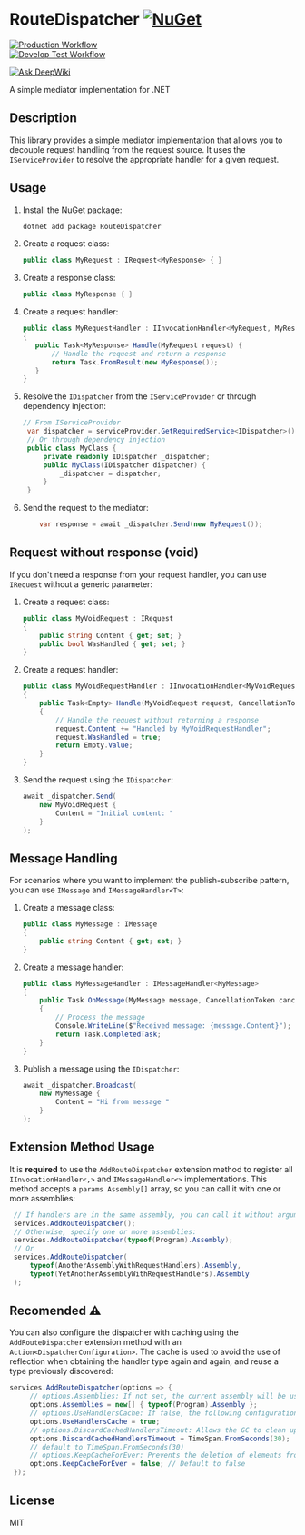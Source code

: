 

# RouteDispatcher [![NuGet](https://img.shields.io/nuget/v/RouteDispatcher.svg)](https://www.nuget.org/packages/RouteDispatcher/)
[![Production Workflow](https://github.com/pablomederos/RouteDispatcher/actions/workflows/main.yaml/badge.svg)](https://github.com/pablomederos/RouteDispatcher/actions/workflows/main.yaml)    
[![Develop Test Workflow](https://github.com/pablomederos/RouteDispatcher/actions/workflows/develop.yaml/badge.svg)](https://github.com/pablomederos/RouteDispatcher/actions/workflows/develop.yaml)

[![Ask DeepWiki](https://deepwiki.com/badge.svg)](https://deepwiki.com/pablomederos/RouteDispatcher)

A simple mediator implementation for .NET

## Description

This library provides a simple mediator implementation that allows you to decouple request handling from the request source. It uses the `IServiceProvider` to resolve the appropriate handler for a given request.

## Usage

1. Install the NuGet package:

    ```bash    
    dotnet add package RouteDispatcher
    ``` 

2. Create a request class:

    ```csharp    
    public class MyRequest : IRequest<MyResponse> { }    
    ```  
3. Create a response class:

    ```csharp    
    public class MyResponse { }    
	``` 

4. Create a request handler:

   ```csharp  
   public class MyRequestHandler : IInvocationHandler<MyRequest, MyResponse>   
   {   
      public Task<MyResponse> Handle(MyRequest request) {   
          // Handle the request and return a response   
          return Task.FromResult(new MyResponse());   
      }   
   }  
   ```

5. Resolve the `IDispatcher` from the `IServiceProvider` or through dependency injection:

    ```csharp    
    // From IServiceProvider    
     var dispatcher = serviceProvider.GetRequiredService<IDispatcher>();    
     // Or through dependency injection 
     public class MyClass { 
	     private readonly IDispatcher _dispatcher;    
	     public MyClass(IDispatcher dispatcher) { 
		     _dispatcher = dispatcher; 
	     } 
     }   
	``` 

6. Send the request to the mediator:

    ```csharp    
	    var response = await _dispatcher.Send(new MyRequest());    
	``` 

## Request without response (void)

If you don't need a response from your request handler, you can use `IRequest` without a generic parameter:

1. Create a request class:

   ```csharp    
   public class MyVoidRequest : IRequest     
   { 
       public string Content { get; set; } 
       public bool WasHandled { get; set; } 
   } 
   ```  
2. Create a request handler:

   ```csharp
   public class MyVoidRequestHandler : IInvocationHandler<MyVoidRequest, Empty> 
   { 
       public Task<Empty> Handle(MyVoidRequest request, CancellationToken cancellationToken) 
       { 
           // Handle the request without returning a response
           request.Content += "Handled by MyVoidRequestHandler";
           request.WasHandled = true; 
           return Empty.Value; 
       } 
   }  
   ``` 

3. Send the request using the `IDispatcher`:

    ```csharp    
    await _dispatcher.Send(
	    new MyVoidRequest { 
		    Content = "Initial content: " 
	    }
    );
	```    

## Message Handling

For scenarios where you want to implement the publish-subscribe pattern, you can use `IMessage` and `IMessageHandler<T>`:

1. Create a message class:

   ```csharp    
   public class MyMessage : IMessage    
   { 
       public string Content { get; set; } 
   } 
   ```    
2. Create a message handler:

   ```csharp    
   public class MyMessageHandler : IMessageHandler<MyMessage>    
   { 
       public Task OnMessage(MyMessage message, CancellationToken cancellationToken) 
       { 
           // Process the message 
           Console.WriteLine($"Received message: {message.Content}"); 
           return Task.CompletedTask; 
       } 
   }   
   ``` 

3. Publish a message using the `IDispatcher`:

    ```csharp    
    await _dispatcher.Broadcast(
	    new MyMessage { 
		    Content = "Hi from message " 
	    }
    );
	```   

## Extension Method Usage

It is **required** to use the `AddRouteDispatcher` extension method to register all `IInvocationHandler<,>` and `IMessageHandler<>` implementations. This method accepts a `params Assembly[]` array, so you can call it with one or more assemblies:

```csharp
 // If handlers are in the same assembly, you can call it without arguments: 
 services.AddRouteDispatcher();    
 // Otherwise, specify one or more assemblies:
 services.AddRouteDispatcher(typeof(Program).Assembly); 
 // Or
 services.AddRouteDispatcher(
     typeof(AnotherAssemblyWithRequestHandlers).Assembly,
     typeof(YetAnotherAssemblyWithRequestHandlers).Assembly
 ); 
```
## Recomended ⚠️
You can also configure the dispatcher with caching using the `AddRouteDispatcher` extension method with an `Action<DispatcherConfiguration>`. The cache is used to avoid the use of reflection when obtaining the handler type again and again, and reuse a type previously discovered:

```csharp
services.AddRouteDispatcher(options => {    
     // options.Assemblies: If not set, the current assembly will be used. 
     options.Assemblies = new[] { typeof(Program).Assembly }; 
     // options.UseHandlersCache: If false, the following configurations are not needed. 
     options.UseHandlersCache = true; 
     // options.DiscardCachedHandlersTimeout: Allows the GC to clean up memory from handlers that are not used for a long time.
     options.DiscardCachedHandlersTimeout = TimeSpan.FromSeconds(30);
     // default to TimeSpan.FromSeconds(30) 
     // options.KeepCacheForEver: Prevents the deletion of elements from the cache. 
     options.KeepCacheForEver = false; // Default to false
 }); 
```   
## License

MIT